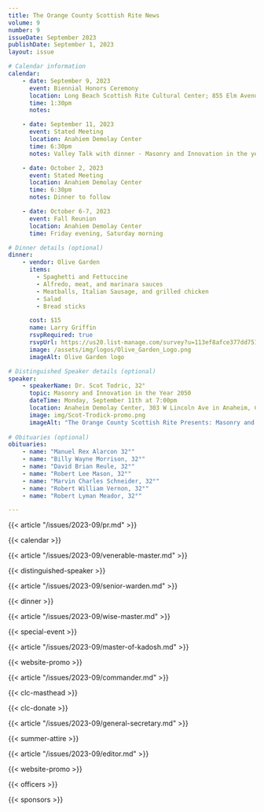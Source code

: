 ```yaml
---
title: The Orange County Scottish Rite News
volume: 9
number: 9
issueDate: September 2023
publishDate: September 1, 2023
layout: issue

# Calendar information
calendar:
    - date: September 9, 2023
      event: Biennial Honors Ceremony
      location: Long Beach Scottish Rite Cultural Center; 855 Elm Avenue, Long Beach CA 90813
      time: 1:30pm
      notes: 

    - date: September 11, 2023
      event: Stated Meeting
      location: Anahiem Demolay Center
      time: 6:30pm
      notes: Valley Talk with dinner - Masonry and Innovation in the year 2050

    - date: October 2, 2023
      event: Stated Meeting
      location: Anahiem Demolay Center
      time: 6:30pm
      notes: Dinner to follow

    - date: October 6-7, 2023
      event: Fall Reunion
      location: Anahiem Demolay Center
      time: Friday evening, Saturday morning

# Dinner details (optional)
dinner:
    - vendor: Olive Garden
      items:
        - Spaghetti and Fettuccine
        - Alfredo, meat, and marinara sauces
        - Meatballs, Italian Sausage, and grilled chicken
        - Salad
        - Bread sticks

      cost: $15
      name: Larry Griffin
      rsvpRequired: true
      rsvpUrl: https://us20.list-manage.com/survey?u=113ef8afce377dd751cdbb0ca&id=21e1bbda40&attribution=false
      image: /assets/img/logos/Olive_Garden_Logo.png
      imageAlt: Olive Garden logo

# Distinguished Speaker details (optional)
speaker:
    - speakerName: Dr. Scot Todric, 32°
      topic: Masonry and Innovation in the Year 2050
      dateTime: Monday, September 11th at 7:00pm
      location: Anaheim Demolay Center, 303 W Lincoln Ave in Anaheim, California 92805
      image: img/Scot-Trodick-promo.png
      imageAlt: "The Orange County Scottish Rite Presents: Masonry and Innovation in the Year 2025, a presentation by Dr. Scot Todric, 32°"
      
# Obituaries (optional)
obituaries:
    - name: "Manuel Rex Alarcon 32°"
    - name: "Billy Wayne Morrison, 32°"
    - name: "David Brian Reule, 32°"
    - name: "Robert Lee Mason, 32°"
    - name: "Marvin Charles Schneider, 32°"
    - name: "Robert William Vernon, 32°"
    - name: "Robert Lyman Meador, 32°"

---
```


<!-- {{< article "/issues/2023-09/clc.md" >}} -->

{{< article "/issues/2023-09/pr.md" >}}

{{< calendar >}}

{{< article "/issues/2023-09/venerable-master.md" >}}

{{< distinguished-speaker >}}

{{< article "/issues/2023-09/senior-warden.md" >}}

{{< dinner >}}

{{< article "/issues/2023-09/wise-master.md" >}}

{{< special-event >}}

{{< article "/issues/2023-09/master-of-kadosh.md" >}}

{{< website-promo >}}

{{< article "/issues/2023-09/commander.md" >}}

{{< clc-masthead >}}

{{< clc-donate >}}

{{< article "/issues/2023-09/general-secretary.md" >}}

{{< summer-attire >}}

{{< article "/issues/2023-09/editor.md" >}}

{{< website-promo >}}

{{< officers >}}

{{< sponsors >}}
